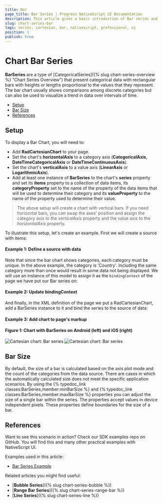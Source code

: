 ```yaml
---
title: Bar
page_title: Bar Series | Progress NativeScript UI Documentation
description: This article gives a basic introduction of Bar series and continues with a sample scenario of how Bar series are used.
slug: chart-series-bar
tags: series, cartesian, bar, nativescript, professional, ui
position: 1
publish: true
---
```


# Chart Bar Series

**BarSeries** are a type of [CategoricalSeries]({% slug chart-series-overview %} "Chart Series Overview") that present categorical data with rectangular bars with heights or lengths proportional to the values that they represent. The bar chart usually shows comparisons among discrete categories but can also be used to visualize a trend in data over intervals of time.

* [Setup](#setup)
* [Bar Size](#bar-size)
* [References](#references)

## Setup

To display a Bar Chart, you will need to:
* Add **RadCartesianChart** to your page.
* Set the chart's **horizontalAxis** to a category axis (**CategoricalAxis**, **DateTimeCategoricalAxis** or **DateTimeContinuousAxis**).
* Set the chart's **verticalAxis** to a value axis (**LinearAxis** or **LogarithmicAxis**).
* Add at least one instance of **BarSeries**  to the chart's **series** property and set its **items** property to a collection of data items, its **categoryProperty** set to the name of the property of the data items that will be used to determine their category and its **valueProperty** to the name of the property used to determine their value.

 > The above setup will create a chart with vertical bars. If you need horizontal bars, you can swap the axes' position and assign the category axis to the *verticalAxis* property and the value axis to the *horizontalAxis* property.

To illustrate this setup, let's create an example. First we will create a source with items:

#### Example 1: Define a source with data

<snippet id='categorical-source'/>

Note that since the bar chart shows categories, each category must be unique. In the above example, the category is 'Country'. Including the same category more than once would result in some data not being displayed.
We will use an instance of this model to assign it as the `bindingContext` of the page we have put our Bar series on:

#### Example 2: Update bindingContext

<snippet id='binding-context-bar-series'/>

And finally, in the XML definition of the page we put a RadCartesianChart, add a BarSeries instance to it and bind the series to the source of data:

#### Example 3: Add chart to page's markup

<snippet id='bar-series'/>

#### Figure 1: Chart with BarSeries on Android (left) and iOS (right)

![Cartesian chart: Bar series](../../../../img/ns_ui/bar_series_android.png "Bar series on Android.") ![Cartesian chart: Bar series](../../../../img/ns_ui/bar_series_ios.png "Bar series on iOS.")

## Bar Size

By default, the size of a bar is calculated based on the axis plot mode and the count of the categories from the data source. There are cases in which the automatically calculated size does not meet the specific application scenarios. By using the {% typedoc_link classes:BarSeries,member:minBarSize %} and {% typedoc_link classes:BarSeries,member:maxBarSize %} properties you can adjust the size of a single bar within the series. The properties accept values in device independent pixels. These properties define boundaries for the size of a bar.

## References

Want to see this scenario in action?
Check our SDK examples repo on GitHub. You will find this and many other practical examples with NativeScript UI.

Examples used in this article:

* [Bar Series Example](https://github.com/NativeScript/nativescript-ui-samples/tree/master/chart/app/examples/series/bar)

Related articles you might find useful:

* [**Bubble Series**]({% slug chart-series-bubble %})
* [**Range Bar Series**]({% slug chart-series-range-bar %})
* [**Line Series**]({% slug chart-series-line %})
